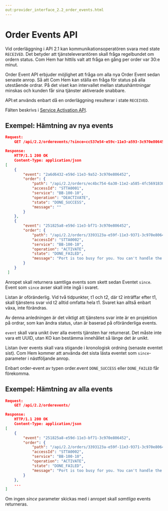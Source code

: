 ```yaml
---
out:provider_interface_2.2_order_events.html
---
```

# Order Events API

Vid orderläggning i API 2.1 kan kommunikationsoperatören svara med state `RECEIVED`. Det betyder att tjänsteleverantören skall fråga regelbundet om ordern status. Com Hem har hittils valt att fråga en gång per order var 30:e minut.

Order Event API erbjuder möjlighet att fråga om alla nya Order Event sedan senaste anrop. Så att Com Hem kan ställa en fråga för status på alla utestående ordrar. På det viset kan intervallet mellan statushämtningar minskas och kunden får sina tjänster aktiverade snabbare.

API:et används enbart då en orderläggning resulterar i state `RECEIVED`.

Fälten beskrivs i <a href="provider_interface_2.2_service_activation.html">Service Activation API</a>.

## Exempel: Hämtning av nya events

```json
Request:
    GET /api/2.2/orderevents/?since=cc537e54-e59c-11e3-a593-3c970e806452

Response:
    HTTP/1.1 200 OK
    Content-Type: application/json
[
    {
        "event": "2a6d6432-e59d-11e3-9a52-3c970e806452",
        "order": {
            "path": "/api/2.2/orders/ec4bc754-6a30-11e2-a585-4fc569183061",
            "accessId": "STTA0001",
            "service": "BB-100-10",
            "operation": "DEACTIVATE",
            "state": "DONE_SUCCESS",
            "message": ""
        }
    },
    {
        "event": "251825a8-e59d-11e3-bf71-3c970e806452",
        "order": {
            "path": "/api/2.2/orders/3393123a-e59f-11e3-9371-3c970e806452",
            "accessId": "STTA0002",
            "service": "BB-100-10",
            "operation": "ACTIVATE",
            "state": "DONE_FAILED",
            "message": "Port is too busy for you. You can't handle the truth!"
        }
    }
 ]
```

Anropet skall returnera samtliga events som skett sedan Eventet `since`.
Event som `since` avser skall inte ingå i svaret.

Listan är oföränderlig. Vid två tidpunkter, t1 och t2, där t2 inträffar efter t1, skall tjänstens svar vid t2 alltid omfatta hela t1. Svaret kan alltså enbart växa, inte förändras.

Av denna anledningen är det viktigt att tjänstens svar inte är en projektion på ordrar, som kan ändra status, utan är baserad på oföränderliga events.

`event` skall vara unikt över alla events tjänsten har returnerat.
Det måste inte vara ett UUID, utan KO kan bestämma innehållet så länge det är unikt.

Listan över events skall vara stigande i kronologisk ordning (senaste eventet sist). Com Hem kommer att använda det sista lästa eventet som `since`-parameter i nästföljande anrop.

Enbart order-event av typen order.event `DONE_SUCCESS` eller `DONE_FAILED` får förekomma.

## Exempel: Hämtning av alla events

```json
Request:
    GET /api/2.2/orderevents/

Response:
    HTTP/1.1 200 OK
    Content-Type: application/json
[
    {
        "event": "251825a8-e59d-11e3-bf71-3c970e806452",
        "order": {
            "path": "/api/2.2/orders/3393123a-e59f-11e3-9371-3c970e806452",
            "accessId": "STTA0002",
            "service": "BB-100-10",
            "operation": "ACTIVATE",
            "state": "DONE_FAILED",
            "message": "Port is too busy for you. You can't handle the truth!"
        }
    },
    ...
]
```

Om ingen _since_ parameter skickas med i anropet skall _samtliga_ events returneras.
